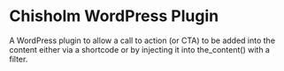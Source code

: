 # Chisholm WordPress Plugin
A WordPress plugin to allow a call to action (or CTA) to be added into the content either via a shortcode or by injecting it into the_content() with a filter.
